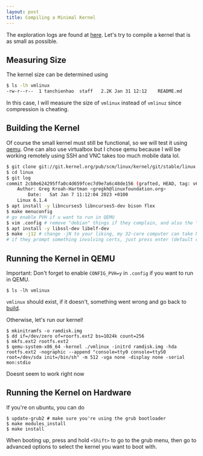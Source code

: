 ```yaml
---
layout: post
title: Compiling a Minimal Kernel
---
```

The exploration logs are found at [here](https://github.com/tch1001/kernel).
Let's try to compile a kernel that is as small as possible.

## Measuring Size
The kernel size can be determined using 
```bash
$ ls -lh vmlinux
-rw-r--r--  1 tanchienhao  staff   2.2K Jan 31 12:12 	README.md
```
In this case, I will measure the size of `vmlinux` instead of `vmlinuz` since compression is cheating.

## Building the Kernel 
Of course the small kernel must still be functional, so we will test it using [qemu](https://www.qemu.org/). One can also use virtualbox but I chose qemu because I will be working remotely using SSH and VNC takes too much mobile data lol.

```bash
$ git clone git://git.kernel.org/pub/scm/linux/kernel/git/stable/linux.git --depth 1 --branch v6.1.4
$ cd linux
$ git log
commit 2cb8e624295ffa0c4d659fcec7d9e7a6c48de156 (grafted, HEAD, tag: v6.1.4)
    Author: Greg Kroah-Hartman <gregkh@linuxfoundation.org>
        Date:   Sat Jan 7 11:12:04 2023 +0100
	Linux 6.1.4
$ apt install -y libncurses5 libncurses5-dev bison flex
$ make menuconfig 
# go enable PVH if u want to run in QEMU
$ vim .config # remove "debian" things if they complain, and also the "certs/signing_key.pem"
$ apt install -y libssl-dev libelf-dev
$ make -j12 # change -jN to your liking, my 32-core computer can take N=12 or more but my Thinkpad laptop could only take N=2 before crashing
# if they prompt something involving certs, just press enter (default choices)
```

## Running the Kernel in QEMU
Important: Don't forget to enable `CONFIG_PVH=y` in `.config` if you want to run in QEMU.
```
$ ls -lh vmlinux
```
`vmlinux` should exist, if it doesn't, something went wrong and go back to [build](#building-the-kernel).

Otherwise, let's run our kernel!
```
$ mkinitramfs -o ramdisk.img
$ dd if=/dev/zero of=roorfs.ext2 bs=1024k count=256
$ mkfs.ext2 rootfs.ext2
$ qemu-system-x86_64 -kernel ./vmlinux -initrd ramdisk.img -hda rootfs.ext2 -nographic --append "console=tty0 console=ttyS0 root=/dev/sda init=/bin/sh" -m 512 -vga none -display none -serial mon:stdio
```
Doesnt seem to work right now

## Running the Kernel on Hardware
If you're on ubuntu, you can do 
```
$ update-grub2 # make sure you're using the grub bootloader
$ make modules_install
$ make install
```
When booting up, press and hold `<Shift>` to go to the grub menu, then go to advanced options to select the kernel you want to boot with.
